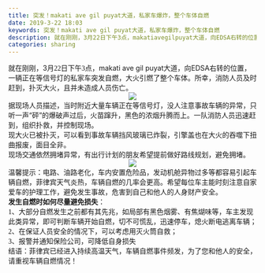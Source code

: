 ```yaml
---
title: 突发！makati ave gil puyat大道，私家车爆炸，整个车体自燃
date: 2019-3-22 18:03
keywords: 突发！makati ave gil puyat大道，私家车爆炸，整个车体自燃
description: 就在刚刚，3月22日下午3点，makatiavegilpuyat大道，向EDSA右转的位置，一辆正在等信号灯的私家车突发自燃，大火引燃了整个车体。所幸，消防人员及时赶到，扑灭大火，且并未造成人员伤亡。据现场人员描述，当时附近大量车辆正在等信
categories: sharing
---
```

<td class="t_f" id="postmessage_3284808">

<div align="left">就在刚刚，3<font face="宋体">月</font><font face="Calibri">22</font><font face="宋体">日下午</font><font face="Calibri">3</font><font face="宋体">点，</font>makati ave gil puyat<font face="宋体">大道，向</font>EDSA<font face="宋体">右转的位置，一辆正在等信号灯的私家车突发自燃，大火引燃了整个车体。所幸，消防人员及时赶到，扑灭大火，且并未造成人员伤亡。</font></div><div align="center">

<img aid="1120369" data-cf-modified-a697bb08f6864c4d32eab8b2-="" file="data/attachment/forum/201903/22/180247pjptm6fji65wc8wx.png.thumb.jpg" id="aimg_1120369" inpost="1" onclick="" onmouseover="" src="http://www.flw.ph/data/attachment/forum/201903/22/180247pjptm6fji65wc8wx.png" style="cursor:pointer" zoomfile="data/attachment/forum/201903/22/180247pjptm6fji65wc8wx.png"/>


</div><div align="left"><font face="宋体">据现场人员描述，当时附近大量车辆正在等信号灯，没人注意事故车辆的异常，只听一声</font>“砰”的爆破声过后，火苗蹿升，黑色的浓烟升腾而上。一队消防人员迅速赶到，组织扑救，并控制现场。</div><div align="left">现大火已被扑灭，可以看到事故车辆挡风玻璃已炸裂，引擎盖也在大火的吞噬下扭曲报废，面目全非。</div><div align="left">现场交通依然拥堵异常，有出行计划的朋友希望提前做好路线规划，避免拥堵。</div><div align="center">

<img aid="1120367" data-cf-modified-a697bb08f6864c4d32eab8b2-="" file="data/attachment/forum/201903/22/180016qhph1hn66hnnmi6f.jpg.thumb.jpg" id="aimg_1120367" inpost="1" onclick="" onmouseover="" src="http://www.flw.ph/data/attachment/forum/201903/22/180016qhph1hn66hnnmi6f.jpg" style="cursor:pointer" zoomfile="data/attachment/forum/201903/22/180016qhph1hn66hnnmi6f.jpg"/>


</div><div align="left">温馨提示：电路、油路老化，车内安置危险品，发动机舱异物过多等都容易引起车辆自燃，菲律宾天气炎热，车辆自燃的几率会更高。希望每位车主能时刻注意自家爱车的护理工作，避免发生事故，危害到自己和他人的人身财产安全。</div><div align="left"><strong>发生自燃时如何尽量避免损失</strong>：</div><div align="left"><font face="宋体">1、</font>大部分自燃发生之前都有其先兆，如局部有黑色烟雾、有焦煳味等，车主发现此类异常，即可判断车辆开始自燃，切不可慌乱，迅速停车，熄火断电逃离车辆；</div><div align="left"><font face="宋体">2、</font>在保证人员安全的情况下，可以考虑用灭火筒自救；</div><div align="left"><font face="宋体">3、</font>报警并通知保险公司，可降低自身损失</div><div align="left">结语：菲律宾已经进入持续高温天气，车辆自燃事件频发，为了您和他人的安全，请重视车辆自燃情况！</div><br/>
</td>
